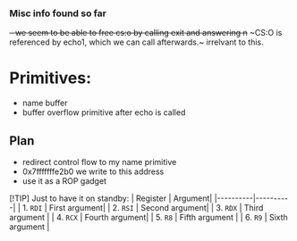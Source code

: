 ### Misc info found so far
~~- we seem to be able to free cs:o by calling exit and answering n~~
~CS:O is referenced by echo1, which we can call afterwards.~
irrelvant to this.

# Primitives:
- name buffer
- buffer overflow primitive after echo is called
## Plan
- redirect control flow to my name primitive 
- 0x7fffffffe2b0 we write to this address
- use it as a ROP gadget

[!TIP] Just to have it on standby:
| Register | Argument|
|----------|----------|
| 1. `RDI`    | First argument|
| 2. `RSI`    | Second argument|
| 3. `RDX`    | Third argument |
| 4. `RCX`    | Fourth argument|
| 5. `R8`     | Fifth argument |
| 6. `R9`     | Sixth argument |


